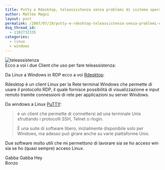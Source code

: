 ```yaml
---
title: Putty e Rdesktop, teleassistenza senza problemi di sistema operativo
author: Matteo Magni
layout: post
permalink: /2007/07/19/putty-e-rdesktop-teleassistenza-senza-problemi-di-sistema-operativo/
dsq_thread_id:
  - 1102732335
categories:
  - linux
  - windows
---
```

![teleassistenza][1]  
Ecco a voi i due Client che uso per fare teleassistenza:

Da Linux a Windows in RDP ecco a voi [Rdesktop][2]:

Rdesktop è un client Linux per la Rete terminal Windows che permette di usare il protocollo RDP, il quale fornisce possibilità di visualizzazione e input remoto tramite connessioni di rete per applicazioni su server Windows.

Da windows a Linux [PuTTY][3]:

> è un client che permette di connettersi ad una terminale Unix sfruttando i protocolli SSH, Telnet o rlogin.
> 
> É una suite di software libero, inizialmente disponibile solo per Windows, ma adesso può girare anche su varie piattaforme Unix. 

Due software molto utili che mi permettono di lavorare sia se ho acceso win sia se ho (quasi sempre) acceso Linux.

Gabba Gabba Hey  
Bonzo

<div class='kindleWidget kindleLight' >
  
</div>



 [1]: http://magni.me/wp-content/uploads/2007/07/teleassistenza.gif
 [2]: http://www.rdesktop.org
 [3]: http://www.chiark.greenend.org.uk/~sgtatham/putty/download.html